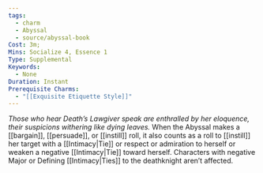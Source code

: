 ```yaml
---
tags:
  - charm
  - Abyssal
  - source/abyssal-book
Cost: 3m; 
Mins: Socialize 4, Essence 1
Type: Supplemental
Keywords:
  - None
Duration: Instant
Prerequisite Charms:
  - "[[Exquisite Etiquette Style]]"
---
```

*Those who hear Death’s Lawgiver speak are enthralled by her eloquence, their suspicions withering like dying leaves.*
When the Abyssal makes a [[bargain]], [[persuade]], or [[instill]] roll, it also counts as a roll to [[instill]] her target with a [[Intimacy|Tie]] or respect or admiration to herself or weaken a negative [[Intimacy|Tie]] toward herself. Characters with negative Major or Defining [[Intimacy|Ties]] to the deathknight aren’t affected.